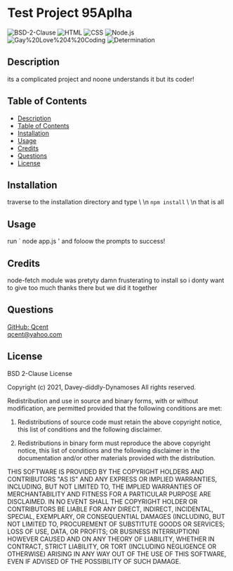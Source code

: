 
# Test Project 95Aplha
 
 ![BSD-2-Clause](https://img.shields.io/badge/License-BSD%202%20Clause-orange)  ![HTML](https://img.shields.io/badge/Tech-HTML-lightblue)  ![CSS](https://img.shields.io/badge/Tech-CSS-lightblue)  ![Node.js](https://img.shields.io/badge/Tech-Node.js-lightblue)  ![Gay%20Love%204%20Coding](https://img.shields.io/badge/Tech-Gay%20Love%204%20Coding-lightblue)  ![Determination](https://img.shields.io/badge/Tech-Determination-lightblue) 

## Description
its a complicated project and noone understands it but its coder!  

## Table of Contents

* [Description](#description)
* [Table of Contents](#table-of-contents)
* [Installation](#installation)
* [Usage](#usage)
* [Credits](#credits)
* [Questions](#questions)
* [License](#license)

## Installation

traverse to the installation directory and type \ \n  `npm install` \ \n that is all

## Usage

run ` node app.js ' and foloow the prompts to success! 

## Credits
node-fetch module was pretyty damn frusterating to install so i donty want to give too much thanks there but we did it together 

## Questions

[GitHub: Qcent](https://github.com/Qcent)  
qcent@yahoo.com

   
## License

BSD 2-Clause License

Copyright (c) 2021, Davey-diddly-Dynamoses
All rights reserved.

Redistribution and use in source and binary forms, with or without
modification, are permitted provided that the following conditions are met:

1. Redistributions of source code must retain the above copyright notice, this
   list of conditions and the following disclaimer.

2. Redistributions in binary form must reproduce the above copyright notice,
   this list of conditions and the following disclaimer in the documentation
   and/or other materials provided with the distribution.

THIS SOFTWARE IS PROVIDED BY THE COPYRIGHT HOLDERS AND CONTRIBUTORS "AS IS"
AND ANY EXPRESS OR IMPLIED WARRANTIES, INCLUDING, BUT NOT LIMITED TO, THE
IMPLIED WARRANTIES OF MERCHANTABILITY AND FITNESS FOR A PARTICULAR PURPOSE ARE
DISCLAIMED. IN NO EVENT SHALL THE COPYRIGHT HOLDER OR CONTRIBUTORS BE LIABLE
FOR ANY DIRECT, INDIRECT, INCIDENTAL, SPECIAL, EXEMPLARY, OR CONSEQUENTIAL
DAMAGES (INCLUDING, BUT NOT LIMITED TO, PROCUREMENT OF SUBSTITUTE GOODS OR
SERVICES; LOSS OF USE, DATA, OR PROFITS; OR BUSINESS INTERRUPTION) HOWEVER
CAUSED AND ON ANY THEORY OF LIABILITY, WHETHER IN CONTRACT, STRICT LIABILITY,
OR TORT (INCLUDING NEGLIGENCE OR OTHERWISE) ARISING IN ANY WAY OUT OF THE USE
OF THIS SOFTWARE, EVEN IF ADVISED OF THE POSSIBILITY OF SUCH DAMAGE.
                 

     